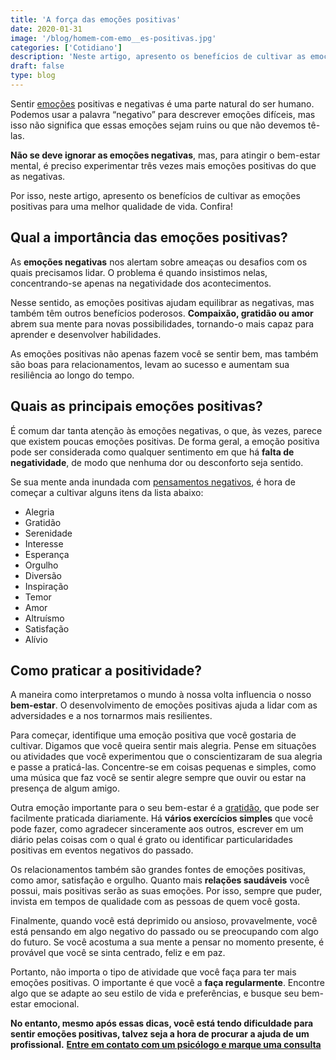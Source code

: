 ```yaml
---
title: 'A força das emoções positivas'
date: 2020-01-31
image: '/blog/homem-com-emo__es-positivas.jpg'
categories: ['Cotidiano']
description: 'Neste artigo, apresento os benefícios de cultivar as emoções positivas para uma melhor qualidade de vida. Confira!'
draft: false
type: blog
---
```


Sentir [emoções](/como-controlar-suas-emocoes/) positivas e negativas é uma parte natural do ser humano. Podemos usar a palavra “negativo” para descrever emoções difíceis, mas isso não significa que essas emoções sejam ruins ou que não devemos tê-las.

**Não se deve ignorar as emoções negativas**, mas, para atingir o bem-estar mental, é preciso experimentar três vezes mais emoções positivas do que as negativas.

Por isso, neste artigo, apresento os benefícios de cultivar as emoções positivas para uma melhor qualidade de vida. Confira!

## **Qual a importância das emoções positivas?**

As **emoções negativas** nos alertam sobre ameaças ou desafios com os quais precisamos lidar. O problema é quando insistimos nelas, concentrando-se apenas na negatividade dos acontecimentos.

Nesse sentido, as emoções positivas ajudam equilibrar as negativas, mas também têm outros benefícios poderosos. **Compaixão, gratidão ou amor** abrem sua mente para novas possibilidades, tornando-o mais capaz para aprender e desenvolver habilidades.

As emoções positivas não apenas fazem você se sentir bem, mas também são boas para relacionamentos, levam ao sucesso e aumentam sua resiliência ao longo do tempo.

## **Quais as principais emoções positivas?**

É comum dar tanta atenção às emoções negativas, o que, às vezes, parece que existem poucas emoções positivas. De forma geral, a emoção positiva pode ser considerada como qualquer sentimento em que há **falta de negatividade**, de modo que nenhuma dor ou desconforto seja sentido.

Se sua mente anda inundada com [pensamentos negativos](/como-se-livrar-de-pensamentos-negativos/), é hora de começar a cultivar alguns itens da lista abaixo:

- Alegria
- Gratidão
- Serenidade
- Interesse
- Esperança
- Orgulho
- Diversão
- Inspiração
- Temor
- Amor
- Altruísmo
- Satisfação
- Alívio

## **Como praticar a positividade?**

A maneira como interpretamos o mundo à nossa volta influencia o nosso **bem-estar**. O desenvolvimento de emoções positivas ajuda a lidar com as adversidades e a nos tornarmos mais resilientes.

Para começar, identifique uma emoção positiva que você gostaria de cultivar. Digamos que você queira sentir mais alegria. Pense em situações ou atividades que você experimentou que o conscientizaram de sua alegria e passe a praticá-las. Concentre-se em coisas pequenas e simples, como uma música que faz você se sentir alegre sempre que ouvir ou estar na presença de algum amigo.

Outra emoção importante para o seu bem-estar é a [gratidão](/voce-conhece-o-poder-da-gratidao/), que pode ser facilmente praticada diariamente. Há **vários exercícios simples** que você pode fazer, como agradecer sinceramente aos outros, escrever em um diário pelas coisas com o qual é grato ou identificar particularidades positivas em eventos negativos do passado.

Os relacionamentos também são grandes fontes de emoções positivas, como amor, satisfação e orgulho. Quanto mais **relações saudáveis** você possui, mais positivas serão as suas emoções. Por isso, sempre que puder, invista em tempos de qualidade com as pessoas de quem você gosta.

Finalmente, quando você está deprimido ou ansioso, provavelmente, você está pensando em algo negativo do passado ou se preocupando com algo do futuro. Se você acostuma a sua mente a pensar no momento presente, é provável que você se sinta centrado, feliz e em paz.

Portanto, não importa o tipo de atividade que você faça para ter mais emoções positivas. O importante é que você a **faça regularmente**. Encontre algo que se adapte ao seu estilo de vida e preferências, e busque seu bem-estar emocional.

**No entanto, mesmo após essas dicas, você está tendo dificuldade para sentir emoções positivas, talvez seja a hora de procurar a ajuda de um profissional.** [**Entre em contato com um psicólogo e marque uma consulta**](/contato/)

